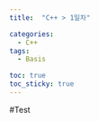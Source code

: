 ```yaml
---
title:  "C++ > 1일차" 

categories:
  - C++
tags:
  - Basis

toc: true
toc_sticky: true
---
```

#Test
